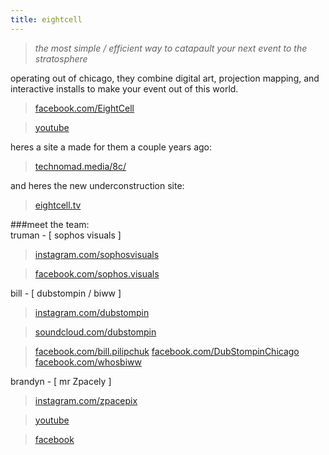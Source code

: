 ```yaml
---
title: eightcell
---
```

> *the most simple / efficient way*
> *to catapault your next event*
> *to the stratosphere*

operating out of chicago, they combine digital art, projection mapping, and interactive installs to make your event out of this world.  

>  [facebook.com/EightCell](https://www.facebook.com/EightCell)  

>  [youtube](https://www.youtube.com/channel/UC4GsWU1uZAa5e3G1owi9K1g)  

heres a site a made for them a couple years ago:  

>  [technomad.media/8c/](http://technomad.media/8c/)

and heres the new underconstruction site:  

>  [eightcell.tv](eightcell.tv)

###meet the team:  
truman - [ sophos visuals ]  

>  [instagram.com/sophosvisuals](https://instagram.com/sophosvisuals/)  

>  [facebook.com/sophos.visuals](https://www.facebook.com/sophos.visuals)  

bill - [ dubstompin / biww ] 

>  [instagram.com/dubstompin](instagram.com/dubstompin)

>  [soundcloud.com/dubstompin](https://soundcloud.com/dubstompin)

>  [facebook.com/bill.pilipchuk](https://www.facebook.com/bill.pilipchuk)
>  [facebook.com/DubStompinChicago](https://www.facebook.com/DubStompinChicago)
>  [facebook.com/whosbiww](https://www.facebook.com/whosbiww)

brandyn - [ mr Zpacely ] 

>  [instagram.com/zpacepix](https://instagram.com/zpacepix/)  

>  [youtube](https://www.youtube.com/channel/UCdE8MPlhBRh1po3FbHFag8A)  

>  [facebook](https://www.facebook.com/brandyn.micheal)  






